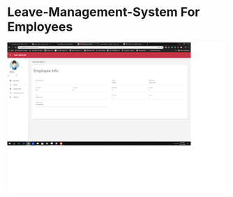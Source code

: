 # Leave-Management-System For Employees

![alt text](https://github.com/Kamal-Walia/Leave-Management-System/blob/master/Untitled.png)

